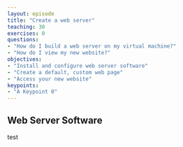```yaml
---
layout: episode
title: "Create a web server"
teaching: 30
exercises: 0
questions:
- "How do I build a web server on my virtual machine?"
- "How do I view my new website?"
objectives:
- "Install and configure web server software"
- "Create a default, custom web page"
- "Access your new website"
keypoints:
- "A Keypoint 0"
---
```




## Web Server Software
test
